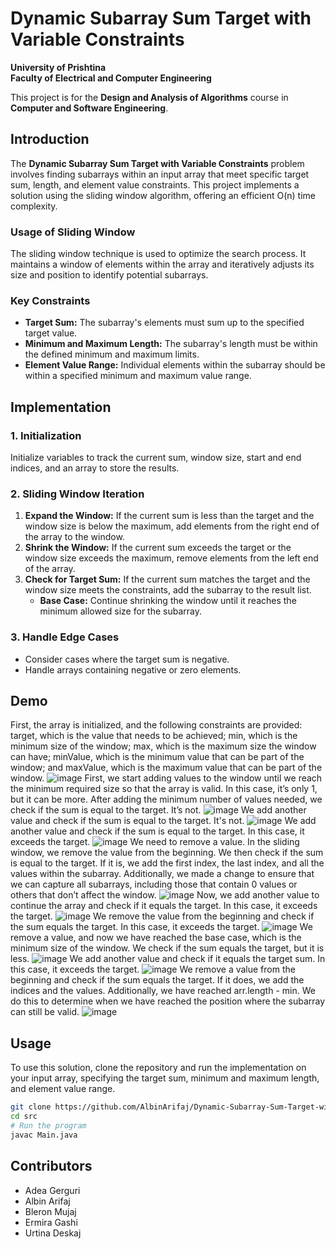 # Dynamic Subarray Sum Target with Variable Constraints
**University of Prishtina**  
**Faculty of Electrical and Computer Engineering**  

This project is for the **Design and Analysis of Algorithms** course in **Computer and Software Engineering**.

## Introduction

The **Dynamic Subarray Sum Target with Variable Constraints** problem involves finding subarrays within an input array that meet specific target sum, length, and element value constraints. This project implements a solution using the sliding window algorithm, offering an efficient O(n) time complexity.

### Usage of Sliding Window

The sliding window technique is used to optimize the search process. It maintains a window of elements within the array and iteratively adjusts its size and position to identify potential subarrays.

### Key Constraints 
- **Target Sum:** The subarray's elements must sum up to the specified target value.
- **Minimum and Maximum Length:** The subarray's length must be within the defined minimum and maximum limits.
- **Element Value Range:** Individual elements within the subarray should be within a specified minimum and maximum value range.

## Implementation

### 1. Initialization
Initialize variables to track the current sum, window size, start and end indices, and an array to store the results.

### 2. Sliding Window Iteration

1. **Expand the Window:** If the current sum is less than the target and the window size is below the maximum, add elements from the right end of the array to the window.
2. **Shrink the Window:** If the current sum exceeds the target or the window size exceeds the maximum, remove elements from the left end of the array.
3. **Check for Target Sum:** If the current sum matches the target and the window size meets the constraints, add the subarray to the result list.  
    - **Base Case:** Continue shrinking the window until it reaches the minimum allowed size for the subarray.

### 3. Handle Edge Cases
- Consider cases where the target sum is negative.
- Handle arrays containing negative or zero elements.

## Demo

First, the array is initialized, and the following constraints are provided:
target, which is the value that needs to be achieved;
min, which is the minimum size of the window; max, which is the maximum size the window can have; minValue, which is the minimum value that can be part of the window; and maxValue, which is the maximum value that can be part of the window. 
![image](https://github.com/user-attachments/assets/dd756861-d70a-49ae-a5d3-ca3800cc9ab8)
First, we start adding values to the window until we reach the minimum required size so that the array is valid. In this case, it’s only 1, but it can be more.
After adding the minimum number of values needed, we check if the sum is equal to the target. It’s not. 
![image](https://github.com/user-attachments/assets/4b632695-fb72-493d-a3b5-6fe0ba2ac6a4)
We add another value and check if the sum is equal to the target. It's not. 
![image](https://github.com/user-attachments/assets/f3fae797-945a-44ab-ba2b-45b29c81632b)
We add another value and check if the sum is equal to the target. In this case, it exceeds the target.
![image](https://github.com/user-attachments/assets/86582ae0-ade3-4eba-9632-af63a4f75de0)
We need to remove a value. In the sliding window, we remove the value from the beginning. We then check if the sum is equal to the target. If it is, we add the first index, the last index, and all the values within the subarray. Additionally, we made a change to ensure that we can capture all subarrays, including those that contain 0 values or others that don’t affect the window.
![image](https://github.com/user-attachments/assets/aec69df9-059b-4cf6-ae1a-61ddb8e80c22)
Now, we add another value to continue the array and check if it equals the target. In this case, it exceeds the target. 
![image](https://github.com/user-attachments/assets/3e26d47c-7a93-4e84-a727-4f6744265106)
We remove the value from the beginning and check if the sum equals the target. In this case, it exceeds the target. 
![image](https://github.com/user-attachments/assets/de2450c2-1400-42be-a2eb-77f60bd9bd13)
We remove a value, and now we have reached the base case, which is the minimum size of the window. We check if the sum equals the target, but it is less. 
![image](https://github.com/user-attachments/assets/1cadce96-8a9f-4b81-9d8d-d4994d1eba9e)
We add another value and check if it equals the target sum. In this case, it exceeds the target. 
![image](https://github.com/user-attachments/assets/3abc87a5-c2e3-4ccf-bed6-d8a6160d6a8c)
We remove a value from the beginning and check if the sum equals the target. If it does, we add the indices and the values. Additionally, we have reached arr.length - min. We do this to determine when we have reached the position where the subarray can still be valid. 
![image](https://github.com/user-attachments/assets/cf9714f7-b74f-4d2b-99c3-5bb08ffe6042)




## Usage


To use this solution, clone the repository and run the implementation on your input array, specifying the target sum, minimum and maximum length, and element value range.

```bash
git clone https://github.com/AlbinArifaj/Dynamic-Subarray-Sum-Target-with-Variable-Constraints
cd src
# Run the program
javac Main.java
```

## Contributors
- Adea Gerguri
- Albin Arifaj
- Bleron Mujaj
- Ermira Gashi
- Urtina Deskaj

